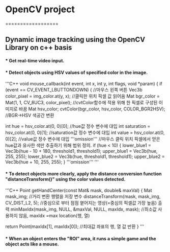 # OpenCV project
==================

Dynamic image tracking using the OpenCV Library on c++ basis
-------------------------------------------------------------

#### * Get **real-time video** input.

#### * Detect objects **using HSV values** of specified color in the image.

'''C++
void mouse_callback(int event, int x, int y, int flags, void *param) {
if (event == CV_EVENT_LBUTTONDOWN) {              //마우스 왼쪽 버튼
Vec3b color_pixel = img_color.at<Vec3b>(y, x);    //클릭한 위치 픽셀 값 읽어옴
Mat bgr_color = Mat(1, 1, CV_8UC3, color_pixel);  //cvtColor함수에 적용 위해 한 픽셀로 구성된 이미지로 바꿈
Mat hsv_color;
cvtColor(bgr_color, hsv_color, COLOR_BGR2HSV);    //BGR->HSV 색공간 변환

int hue = hsv_color.at<Vec3b>(0, 0)[0];           //hue값 정수 변수에 대입 
int saturation = hsv_color.at<Vec3b>(0, 0)[1];    //saturation값 정수 변수에 대입 
int value = hsv_color.at<Vec3b>(0, 0)[2];         //value값 정수 변수에 대입 
                      '''omission'''
//마우스 클릭 위치 픽셀에서 얻은 hue값과 유사한 색만 추출하기 위해 범위 정의.
if (hue < 10) {
lower_blue1 = Vec3b(hue - 10 + 180, threshold1, threshold1);
upper_blue1 = Vec3b(hue, 255, 255);
lower_blue2 = Vec3b(hue, threshold1, threshold1);
upper_blue2 = Vec3b(hue + 10, 255, 255);
}
                      '''omission'''
'''

#### * To detect objects more clearly, apply the distance conversion function **"distanceTransform()"** using the color values detected.

'''C++
Point getHandCenter(const Mat& mask, double& maxVal) {
Mat mask_img;                                             //거리 변환 행렬을 저장 변수
distanceTransform(mask, mask_img, CV_DIST_L2, 5);         //중심으로 부터 점점 옅어지는 영상(=중심의 픽셀값 가장 높음) 출력
minMaxIdx(mask_img, NULL, &maxVal, NULL, maxIdx, mask);   //최소값 사용하지 않음, maxIdx =max location(행, 열)

return Point(maxIdx[1], maxIdx[0]);                       //최대값 좌표의 행, 열 값 반환
}
'''

#### * When an object enters the "ROI" area, it runs a simple game and the object acts like a mouse.
